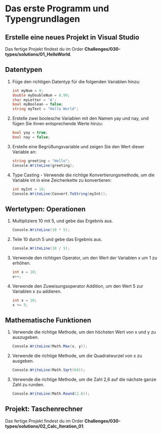 # Das erste Programm und Typengrundlagen

## Erstelle eine neues Projekt in Visual Studio

Das fertige Projekt findest du im Order **Challenges/030-types/solutions/01_HelloWorld**.

## Datentypen

1. Füge den richtigen Datentyp für die folgenden Variablen hinzu:

    ```csharp
    int myNum = 9;
    double myDoubleNum = 8.99;
    char myLetter = 'A';
    bool myBoolean = false;
    string myText = "Hello World";
    ```

2. Erstelle zwei boolesche Variablen mit den Namen yay und nay, und fügen Sie ihnen entsprechende Werte hinzu:

    ```csharp
    bool yay = true;
    bool nay = false;
    ```

3. Erstelle eine Begrüßungsvariable und zeigen Sie den Wert dieser Variable an:

    ```csharp
    string greeting = "Hello";
    Console.WriteLine(greeting);
    ```

4. Type Casting - Verwende die richtige Konvertierungsmethode, um die Variable int in eine Zeichenkette zu konvertieren:

    ```csharp
    int myInt = 10;
    Console.WriteLine(Convert.ToString(myInt));
    ```

## Wertetypen: Operationen

1. Multipliziere 10 mit 5, und gebe das Ergebnis aus.

    ```csharp
    Console.WriteLine(10 * 5);
    ```

2. Teile 10 durch 5 und gebe das Ergebnis aus.

    ```csharp
    Console.WriteLine(10 / 5);
    ```

3. Verwende den richtigen Operator, um den Wert der Variablen x um 1 zu erhöhen.

    ```csharp
    int x = 10;
    x++;
    ```

4. Verwende den Zuweisungsoperator Addition, um den Wert 5 zur Variablen x zu addieren.

    ```csharp
    int x = 10;
    x += 5;
    ```

## Mathematische Funktionen

1. Verwende die richtige Methode, um den höchsten Wert von x und y zu auszugeben.

    ```csharp
    Console.WriteLine(Math.Max(x, y));

    ```

2. Verwende die richtige Methode, um die Quadratwurzel von x zu ausgeben.

    ```csharp
    Console.WriteLine(Math.Sqrt(64));
    ```

3. Verwende die richtige Methode, um die Zahl 2,6 auf die nächste ganze Zahl zu runden.

    ```csharp
    Console.WriteLine(Math.Round(2.6));
    ```

## Projekt: Taschenrechner

Das fertige Projekt findest du im Order **Challenges/030-types/solutions/02_Calc_Iteration_01**.
